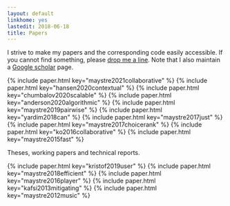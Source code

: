 ```yaml
---
layout: default
linkhome: yes
lastedit: 2018-06-18
title: Papers
---
```


I strive to make my papers and the corresponding code easily accessible. If you
cannot find something, please [drop me a line][1]. Note that I also maintain a
[Google scholar][2] page.

{% include paper.html key="maystre2021collaborative" %}
{% include paper.html key="hansen2020contextual" %}
{% include paper.html key="chumbalov2020scalable" %}
{% include paper.html key="anderson2020algorithmic" %}
{% include paper.html key="maystre2019pairwise" %}
{% include paper.html key="yardim2018can" %}
{% include paper.html key="maystre2017just" %}
{% include paper.html key="maystre2017choicerank" %}
{% include paper.html key="ko2016collaborative" %}
{% include paper.html key="maystre2015fast" %}

Theses, working papers and technical reports.

{% include paper.html key="kristof2019user" %}
{% include paper.html key="maystre2018efficient" %}
{% include paper.html key="maystre2016player" %}
{% include paper.html key="kafsi2013mitigating" %}
{% include paper.html key="maystre2012music" %}

[1]: mailto:lucas@maystre.ch
[2]: https://scholar.google.ch/citations?user=tZ5vogwAAAAJ
